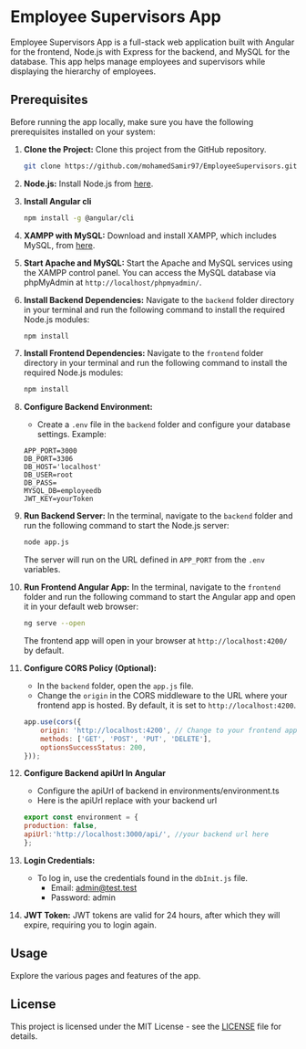 # Employee Supervisors App

Employee Supervisors App is a full-stack web application built with Angular for the frontend, Node.js with Express for the backend, and MySQL for the database. This app helps manage employees and supervisors while displaying the hierarchy of employees.

## Prerequisites

Before running the app locally, make sure you have the following prerequisites installed on your system:

1. **Clone the Project:** Clone this project from the GitHub repository.
   ```sh
   git clone https://github.com/mohamedSamir97/EmployeeSupervisors.git
   ```

2. **Node.js:** Install Node.js from [here](https://nodejs.org/).

3. **Install Angular cli**
   ```sh
   npm install -g @angular/cli
   ```
4. **XAMPP with MySQL:** Download and install XAMPP, which includes MySQL, from [here](https://www.apachefriends.org/download.html).

5. **Start Apache and MySQL:** Start the Apache and MySQL services using the XAMPP control panel. You can access the MySQL database via phpMyAdmin at `http://localhost/phpmyadmin/`.

6. **Install Backend Dependencies:** Navigate to the `backend` folder directory in your terminal and run the following command to install the required Node.js modules:

   ```sh
   npm install
   ```

7. **Install Frontend Dependencies:** Navigate to the `frontend` folder directory in your terminal and run the following command to install the required Node.js modules:

   ```sh
   npm install
   ```

8. **Configure Backend Environment:**
    - Create a `.env` file in the `backend` folder and configure your database settings. Example:

   ```dotenv
   APP_PORT=3000
   DB_PORT=3306
   DB_HOST='localhost'
   DB_USER=root
   DB_PASS=
   MYSQL_DB=employeedb
   JWT_KEY=yourToken
   ```

9. **Run Backend Server:** In the terminal, navigate to the `backend` folder and run the following command to start the Node.js server:

   ```sh
   node app.js
   ```

   The server will run on the URL defined in `APP_PORT` from the `.env` variables.

10. **Run Frontend Angular App:** In the terminal, navigate to the `frontend` folder and run the following command to start the Angular app and open it in your default web browser:

    ```sh
    ng serve --open
    ```

    The frontend app will open in your browser at `http://localhost:4200/` by default.

11. **Configure CORS Policy (Optional):**
    - In the `backend` folder, open the `app.js` file.
    - Change the `origin` in the CORS middleware to the URL where your frontend app is hosted. By default, it is set to `http://localhost:4200`.

    ```javascript
    app.use(cors({
        origin: 'http://localhost:4200', // Change to your frontend app URL
        methods: ['GET', 'POST', 'PUT', 'DELETE'],
        optionsSuccessStatus: 200,
    }));
    ```
12. **Configure Backend apiUrl In Angular**
    - Configure the apiUrl of backend in environments/environment.ts
    - Here is the apiUrl replace with your backend url

    ```javascript
    export const environment = {
    production: false,
    apiUrl:'http://localhost:3000/api/', //your backend url here
    };
    ``` 
13. **Login Credentials:**
    - To log in, use the credentials found in the `dbInit.js` file.
      - Email: admin@test.test
      - Password: admin

14. **JWT Token:** JWT tokens are valid for 24 hours, after which they will expire, requiring you to login again.

## Usage

Explore the various pages and features of the app.

## License

This project is licensed under the MIT License - see the [LICENSE](LICENSE) file for details.

